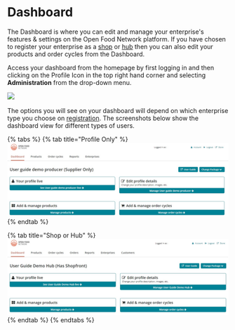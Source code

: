# Dashboard

The Dashboard is where you can edit and manage your enterprise's features & settings on the Open Food Network platform. If you have chosen to register your enterprise as a [shop](../your-quick-start-on-ofn-given-who-you-are.md#shop) or [hub](../your-quick-start-on-ofn-given-who-you-are.md#hub) then you can also edit your products and order cycles from the Dashboard.&#x20;

Access your dashboard from the homepage by first logging in and then clicking on the Profile Icon in the top right hand corner and selecting **Administration** from the drop-down menu.

![](../.gitbook/assets/dash1.jpg)

The options you will see on your dashboard will depend on which enterprise type you choose on [registration](register-and-create-your-profile.md). The screenshots below show the dashboard view for different types of users.

{% tabs %}
{% tab title="Profile Only" %}
![](<../.gitbook/assets/producer profile.jpg>)
{% endtab %}

{% tab title="Shop or Hub" %}
![](<../.gitbook/assets/producer hub.jpg>)
{% endtab %}
{% endtabs %}

###
